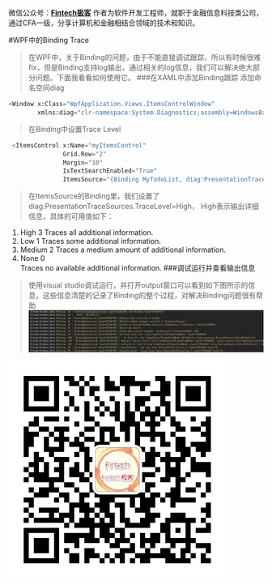 微信公众号：**[Fintech极客](#jump_fintech)**
作者为软件开发工程师，就职于金融信息科技类公司，通过CFA一级，分享计算机和金融相结合领域的技术和知识。

#WPF中的Binding Trace
>在WPF中，关于Binding的问题，由于不能直接调试跟踪，所以有时候很难fix，但是Binding支持log输出，通过相关的log信息，我们可以解决绝大部分问题。下面我看看如何使用它。
###在XAML中添加Binding跟踪
>添加命名空间diag
```python
<Window x:Class="WpfApplication.Views.ItemsControlWindow"
        xmlns:diag="clr-namespace:System.Diagnostics;assembly=WindowsBase"
```
>在Binding中设置Trace Level
```python
 <ItemsControl x:Name="myItemsControl"
               Grid.Row="2"
               Margin="10"
               IsTextSearchEnabled="True"
               ItemsSource="{Binding MyTodoList, diag:PresentationTraceSources.TraceLevel=High}">
```
>在ItemsSource的Binding里，我们设置了diag:PresentationTraceSources.TraceLevel=High， High表示输出详细信息，具体的可用值如下：
1. High	3	Traces all additional information.
2. Low	1	Traces some additional information.
3. Medium	2	Traces a medium amount of additional information.
4. None	0	
Traces no available additional information.
###调试运行并查看输出信息
>使用visual studio调试运行，并打开output窗口可以看到如下图所示的信息，这些信息清楚的记录了Binding的整个过程，对解决Binding问题很有帮助
![WPF Binding](https://github.com/DerekLoveCC/Writings/raw/master/Fintech_Wechat/Article/DotNet/WPF/BindingTrace/BindingTraceOutput.png)

<a id="jump_fintech"></a>
![Fintech极客](https://github.com/DerekLoveCC/Writings/raw/master/Fintech_Wechat/Fintech.jpg)